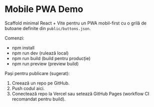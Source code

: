 # Mobile PWA Demo

Scaffold minimal React + Vite pentru un PWA mobil-first cu o grilă de butoane definite din `public/buttons.json`.

Comenzi:
- npm install
- npm run dev (rulează local)
- npm run build (build pentru producție)
- npm run preview (preview build)

Pași pentru publicare (sugerat):
1. Creează un repo pe GitHub.
2. Push codul aici.
3. Conectează repo la Vercel sau setează GitHub Pages (workflow CI recomandat pentru build).